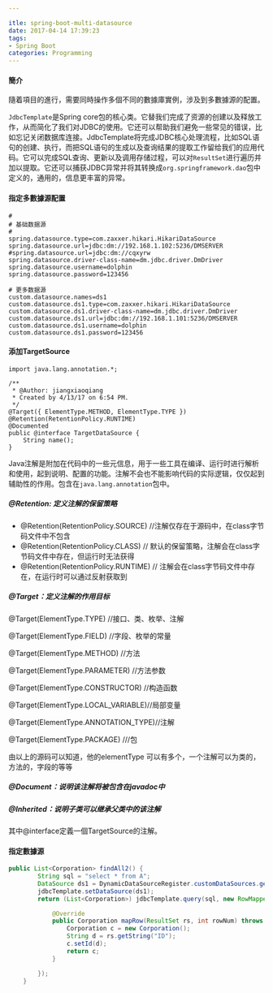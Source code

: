 ```yaml
---

itle: spring-boot-multi-datasource
date: 2017-04-14 17:39:23
tags:
- Spring Boot
categories: Programming
---
```


#### 簡介

隨着項目的進行，需要同時操作多個不同的數據庫實例，涉及到多數據源的配置。

<!-- more -->

`JdbcTemplate`是Spring core包的核心类。它替我们完成了资源的创建以及释放工作，从而简化了我们对JDBC的使用。它还可以帮助我们避免一些常见的错误，比如忘记关闭数据库连接。JdbcTemplate将完成JDBC核心处理流程，比如SQL语句的创建、执行，而把SQL语句的生成以及查询结果的提取工作留给我们的应用代码。它可以完成SQL查询、更新以及调用存储过程，可以对`ResultSet`进行遍历并加以提取。它还可以捕获JDBC异常并将其转换成`org.springframework.dao`包中定义的，通用的，信息更丰富的异常。

#### 指定多數據源配置

```
#
# 基础数据源
#
spring.datasource.type=com.zaxxer.hikari.HikariDataSource
spring.datasource.url=jdbc:dm://192.168.1.102:5236/DMSERVER
#spring.datasource.url=jdbc:dm://cqxyrw
spring.datasource.driver-class-name=dm.jdbc.driver.DmDriver
spring.datasource.username=dolphin
spring.datasource.password=123456

# 更多数据源
custom.datasource.names=ds1
custom.datasource.ds1.type=com.zaxxer.hikari.HikariDataSource
custom.datasource.ds1.driver-class-name=dm.jdbc.driver.DmDriver
custom.datasource.ds1.url=jdbc:dm://192.168.1.101:5236/DMSERVER
custom.datasource.ds1.username=dolphin
custom.datasource.ds1.password=123456
```

#### 添加TargetSource

```shell
import java.lang.annotation.*;

/**
 * @Author: jiangxiaoqiang
 * Created by 4/13/17 on 6:54 PM.
 */
@Target({ ElementType.METHOD, ElementType.TYPE })
@Retention(RetentionPolicy.RUNTIME)
@Documented
public @interface TargetDataSource {
    String name();
}
```

Java注解是附加在代码中的一些元信息，用于一些工具在编译、运行时进行解析和使用，起到说明、配置的功能。注解不会也不能影响代码的实际逻辑，仅仅起到辅助性的作用。包含在`java.lang.annotation`包中。

##### @Retention: 定义注解的保留策略

* @Retention(RetentionPolicy.SOURCE)   //注解仅存在于源码中，在class字节码文件中不包含
* @Retention(RetentionPolicy.CLASS)     // 默认的保留策略，注解会在class字节码文件中存在，但运行时无法获得
* @Retention(RetentionPolicy.RUNTIME)  // 注解会在class字节码文件中存在，在运行时可以通过反射获取到

##### @Target：定义注解的作用目标

@Target(ElementType.TYPE)   //接口、类、枚举、注解

@Target(ElementType.FIELD) //字段、枚举的常量

@Target(ElementType.METHOD) //方法

@Target(ElementType.PARAMETER) //方法参数

@Target(ElementType.CONSTRUCTOR)  //构造函数

@Target(ElementType.LOCAL_VARIABLE)//局部变量

@Target(ElementType.ANNOTATION_TYPE)//注解

@Target(ElementType.PACKAGE) ///包

 由以上的源码可以知道，他的elementType 可以有多个，一个注解可以为类的，方法的，字段的等等

##### @Document：说明该注解将被包含在javadoc中

##### @Inherited：说明子类可以继承父类中的该注解

其中@interface定義一個TargetSource的注解。

#### 指定數據源


```Java
public List<Corporation> findAll2() {
        String sql = "select * from A";
        DataSource ds1 = DynamicDataSourceRegister.customDataSources.get("ds1");
        jdbcTemplate.setDataSource(ds1);
        return (List<Corporation>) jdbcTemplate.query(sql, new RowMapper<Corporation>() {

            @Override
            public Corporation mapRow(ResultSet rs, int rowNum) throws SQLException {
                Corporation c = new Corporation();
                String d = rs.getString("ID");
                c.setId(d);
                return c;
            }

        });
    }
```
